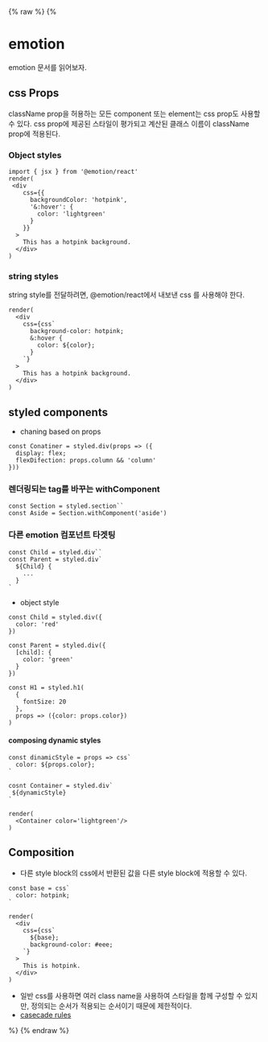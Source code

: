 {% raw %} 
{%  
# emotion 

emotion 문서를 읽어보자.

## css Props 

className prop을 허용하는 모든 component 또는 element는 css prop도 사용할 수 있다.
css prop에 제공된 스타일이 평가되고 계산된 클래스 이름이 className prop에 적용된다.

### Object styles 

```
import { jsx } from '@emotion/react'
render(
 <div
    css={{
      backgroundColor: 'hotpink',
      '&:hover': {
        color: 'lightgreen'
      }
    }}
  >
    This has a hotpink background.
  </div>
)
```

### string styles 

string style를 전달하려면, @emotion/react에서 내보낸 css 를 사용해야 한다.

```
render(
  <div
    css={css`
      background-color: hotpink;
      &:hover {
        color: ${color};
      }
    `}
  >
    This has a hotpink background.
  </div>
)
```
## styled components 

- chaning based on props 

```
const Conatiner = styled.div(props => ({
  display: flex;
  flexDifection: props.column && 'column'
}))
```

### 렌더링되는 tag를 바꾸는 withComponent 

```
const Section = styled.section``
const Aside = Section.withComponent('aside')
```

### 다른 emotion 컴포넌트 타겟팅 

```
const Child = styled.div``
const Parent = styled.div`
  ${Child} {
    ...
  } 
`
```

- object style 

```
const Child = styled.div({
  color: 'red'
})

const Parent = styled.div({
  [child]: {
    color: 'green'
  }
})
```
```
const H1 = styled.h1(
  {
    fontSize: 20
  }, 
  props => ({color: props.color})
)
```

#### composing dynamic styles 

```
const dinamicStyle = props => css`
  color: ${props.color};
`

cosnt Container = styled.div` 
 ${dynamicStyle}
`

render(
  <Container color='lightgreen'/>  
)
```

## Composition 

- 다른 style block의 css에서 반환된 값을 다른 style block에 적용할 수 있다.

```
const base = css`
  color: hotpink;
`

render(
  <div
    css={css`
      ${base};
      background-color: #eee;
    `}
  >
    This is hotpink.
  </div>
)
```

- 일반 css를 사용하면 여러 class name을 사용하여 스타일을 함께 구성할 수 있지만, 정의되는 순서가 적용되는 순서이기 때문에 제한적이다.
- [casecade rules](https://developer.mozilla.org/en-US/docs/Learn/CSS/Building_blocks/Cascade_and_inheritance#the_cascade)

%} 
{% endraw %}
